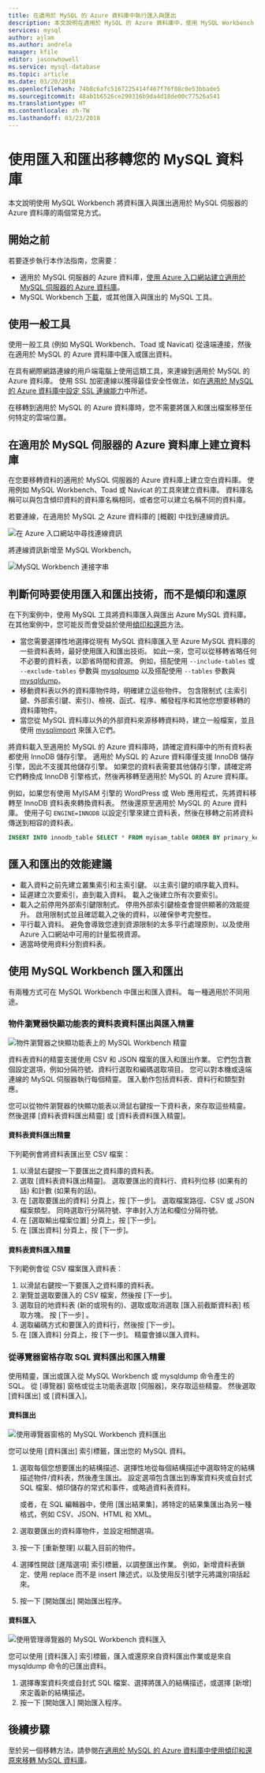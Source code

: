 ```yaml
---
title: 在適用於 MySQL 的 Azure 資料庫中執行匯入與匯出
description: 本文說明在適用於 MySQL 的 Azure 資料庫中，使用 MySQL Workbench 之類的工具匯入與匯出資料庫的常見方式。
services: mysql
author: ajlam
ms.author: andrela
manager: kfile
editor: jasonwhowell
ms.service: mysql-database
ms.topic: article
ms.date: 03/20/2018
ms.openlocfilehash: 74b8c6afc5167225414f467f76f08c0e53bbade5
ms.sourcegitcommit: 48ab1b6526ce290316b9da4d18de00c77526a541
ms.translationtype: HT
ms.contentlocale: zh-TW
ms.lasthandoff: 03/23/2018
---
```

# <a name="migrate-your-mysql-database-by-using-import-and-export"></a>使用匯入和匯出移轉您的 MySQL 資料庫
本文說明使用 MySQL Workbench 將資料匯入與匯出適用於 MySQL 伺服器的 Azure 資料庫的兩個常見方式。 

## <a name="before-you-begin"></a>開始之前
若要逐步執行本作法指南，您需要：
- 適用於 MySQL 伺服器的 Azure 資料庫，[使用 Azure 入口網站建立適用於 MySQL 伺服器的 Azure 資料庫](quickstart-create-mysql-server-database-using-azure-portal.md)。
- MySQL Workbench [下載](https://dev.mysql.com/downloads/workbench/)，或其他匯入與匯出的 MySQL 工具。

## <a name="use-common-tools"></a>使用一般工具
使用一般工具 (例如 MySQL Workbench、Toad 或 Navicat) 從遠端連接，然後在適用於 MySQL 的 Azure 資料庫中匯入或匯出資料。 

在具有網際網路連線的用戶端電腦上使用這類工具，來連線到適用於 MySQL 的 Azure 資料庫。 使用 SSL 加密連線以獲得最佳安全性做法，如[在適用於 MySQL 的 Azure 資料庫中設定 SSL 連線能力](concepts-ssl-connection-security.md)中所述。

在移轉到適用於 MySQL 的 Azure 資料庫時，您不需要將匯入和匯出檔案移至任何特定的雲端位置。 

## <a name="create-a-database-on-the-azure-database-for-mysql-server"></a>在適用於 MySQL 伺服器的 Azure 資料庫上建立資料庫
在您要移轉資料的適用於 MySQL 伺服器的 Azure 資料庫上建立空白資料庫。 使用例如 MySQL Workbench、Toad 或 Navicat 的工具來建立資料庫。 資料庫名稱可以與包含傾印資料的資料庫名稱相同，或者您可以建立名稱不同的資料庫。

若要連線，在適用於 MySQL 之 Azure 資料庫的 [概觀] 中找到連線資訊。

![在 Azure 入口網站中尋找連線資訊](./media/concepts-migrate-import-export/1_server-overview-name-login.png)

將連線資訊新增至 MySQL Workbench。

![MySQL Workbench 連接字串](./media/concepts-migrate-import-export/2_setup-new-connection.png)

## <a name="determine-when-to-use-import-and-export-techniques-instead-of-a-dump-and-restore"></a>判斷何時要使用匯入和匯出技術，而不是傾印和還原
在下列案例中，使用 MySQL 工具將資料庫匯入與匯出 Azure MySQL 資料庫。 在其他案例中，您可能反而會受益於使用[傾印和還原](concepts-migrate-dump-restore.md)方法。 

- 當您需要選擇性地選擇從現有 MySQL 資料庫匯入至 Azure MySQL 資料庫的一些資料表時，最好使用匯入和匯出技術。  如此一來，您可以從移轉省略任何不必要的資料表，以節省時間和資源。 例如，搭配使用 `--include-tables` 或 `--exclude-tables` 參數與 [mysqlpump](https://dev.mysql.com/doc/refman/5.7/en/mysqlpump.html#option_mysqlpump_include-tables) 以及搭配使用 `--tables` 參數與 [mysqldump](https://dev.mysql.com/doc/refman/5.7/en/mysqldump.html#option_mysqldump_tables)。
- 移動資料表以外的資料庫物件時，明確建立這些物件。 包含限制式 (主索引鍵、外部索引鍵、索引)、檢視、函式、程序、觸發程序和其他您想要移轉的資料庫物件。
- 當您從 MySQL 資料庫以外的外部資料來源移轉資料時，建立一般檔案，並且使用 [mysqlimport](https://dev.mysql.com/doc/refman/5.7/en/mysqlimport.html) 來匯入它們。

將資料載入至適用於 MySQL 的 Azure 資料庫時，請確定資料庫中的所有資料表都使用 InnoDB 儲存引擎。 適用於 MySQL 的 Azure 資料庫僅支援 InnoDB 儲存引擎，因此不支援其他儲存引擎。 如果您的資料表需要其他儲存引擎，請確定將它們轉換成 InnoDB 引擎格式，然後再移轉至適用於 MySQL 的 Azure 資料庫。 

例如，如果您有使用 MyISAM 引擎的 WordPress 或 Web 應用程式，先將資料移轉至 InnoDB 資料表來轉換資料表。 然後還原至適用於 MySQL 的 Azure 資料庫。 使用子句 `ENGINE=INNODB` 以設定引擎來建立資料表，然後在移轉之前將資料傳送到相容的資料表。 

   ```sql
   INSERT INTO innodb_table SELECT * FROM myisam_table ORDER BY primary_key_columns
   ```

## <a name="performance-recommendations-for-import-and-export"></a>匯入和匯出的效能建議
-   載入資料之前先建立叢集索引和主索引鍵。 以主索引鍵的順序載入資料。 
-   延遲建立次要索引，直到載入資料。 載入之後建立所有次要索引。 
-   載入之前停用外部索引鍵限制式。 停用外部索引鍵檢查會提供顯著的效能提升。 啟用限制式並且確認載入之後的資料，以確保參考完整性。
-   平行載入資料。 避免會導致您達到資源限制的太多平行處理原則，以及使用 Azure 入口網站中可用的計量監視資源。 
-   適當時使用資料分割資料表。

## <a name="import-and-export-by-using-mysql-workbench"></a>使用 MySQL Workbench 匯入和匯出
有兩種方式可在 MySQL Workbench 中匯出和匯入資料。 每一種適用於不同用途。 

### <a name="table-data-export-and-import-wizards-from-the-object-browsers-context-menu"></a>物件瀏覽器快顯功能表的資料表資料匯出與匯入精靈
![物件瀏覽器之快顯功能表上的 MySQL Workbench 精靈](./media/concepts-migrate-import-export/p1.png)

資料表資料的精靈支援使用 CSV 和 JSON 檔案的匯入和匯出作業。 它們包含數個設定選項，例如分隔符號、資料行選取和編碼選取項目。 您可以對本機或遠端連線的 MySQL 伺服器執行每個精靈。 匯入動作包括資料表、資料行和類型對應。 

您可以從物件瀏覽器的快顯功能表以滑鼠右鍵按一下資料表，來存取這些精靈。 然後選擇 [資料表資料匯出精靈] 或 [資料表資料匯入精靈]。 

#### <a name="table-data-export-wizard"></a>資料表資料匯出精靈
下列範例會將資料表匯出至 CSV 檔案： 
1. 以滑鼠右鍵按一下要匯出之資料庫的資料表。 
2. 選取 [資料表資料匯出精靈]。 選取要匯出的資料行、資料列位移 (如果有的話) 和計數 (如果有的話)。 
3. 在 [選取要匯出的資料] 分頁上，按 [下一步]。 選取檔案路徑、CSV 或 JSON 檔案類型。 同時選取行分隔符號、字串封入方法和欄位分隔符號。 
4. 在 [選取輸出檔案位置] 分頁上，按 [下一步]。 
5. 在 [匯出資料] 分頁上，按 [下一步]。

#### <a name="table-data-import-wizard"></a>資料表資料匯入精靈
下列範例會從 CSV 檔案匯入資料表：
1. 以滑鼠右鍵按一下要匯入之資料庫的資料表。 
2. 瀏覽並選取要匯入的 CSV 檔案，然後按 [下一步]。 
3. 選取目的地資料表 (新的或現有的)、選取或取消選取 [匯入前截斷資料表] 核取方塊。 按 [下一步] 。
4. 選取編碼方式和要匯入的資料行，然後按 [下一步]。 
5. 在 [匯入資料] 分頁上，按 [下一步]。 精靈會據以匯入資料。

### <a name="sql-data-export-and-import-wizards-from-the-navigator-pane"></a>從導覽器窗格存取 SQL 資料匯出和匯入精靈
使用精靈，匯出或匯入從 MySQL Workbench 或 mysqldump 命令產生的 SQL。 從 [導覽器] 窗格或從主功能表選取 [伺服器]，來存取這些精靈。 然後選取 [資料匯出] 或 [資料匯入]。 

#### <a name="data-export"></a>資料匯出
![使用導覽器窗格的 MySQL Workbench 資料匯出](./media/concepts-migrate-import-export/p2.png)

您可以使用 [資料匯出] 索引標籤，匯出您的 MySQL 資料。 
1. 選取每個您想要匯出的結構描述、選擇性地從每個結構描述中選取特定的結構描述物件/資料表，然後產生匯出。 設定選項包含匯出到專案資料夾或自封式 SQL 檔案、傾印儲存的常式和事件，或略過資料表資料。 
 
   或者，在 SQL 編輯器中，使用 [匯出結果集]，將特定的結果集匯出為另一種格式，例如 CSV、JSON、HTML 和 XML。 
3. 選取要匯出的資料庫物件，並設定相關選項。
4. 按一下 [重新整理] 以載入目前的物件。
5. 選擇性開啟 [進階選項] 索引標籤，以調整匯出作業。 例如，新增資料表鎖定、使用 replace 而不是 insert 陳述式，以及使用反引號字元將識別項括起來。
6. 按一下 [開始匯出] 開始匯出程序。


#### <a name="data-import"></a>資料匯入
![使用管理導覽器的 MySQL Workbench 資料匯入](./media/concepts-migrate-import-export/p3.png)

您可以使用 [資料匯入] 索引標籤，匯入或還原來自資料匯出作業或是來自 mysqldump 命令的已匯出資料。 
1. 選擇專案資料夾或自封式 SQL 檔案、選擇將匯入的結構描述，或選擇 [新增] 來定義新的結構描述。 
2. 按一下 [開始匯入] 開始匯入程序。

## <a name="next-steps"></a>後續步驟
至於另一個移轉方法，請參閱[在適用於 MySQL 的 Azure 資料庫中使用傾印和還原來移轉 MySQL 資料庫](concepts-migrate-dump-restore.md)。 
